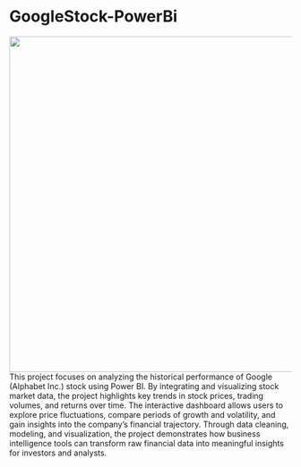 # GoogleStock-PowerBi
<img src="https://i.postimg.cc/kXkxcv4n/Chat-GPT-Image-Sep-6-2025-03-17-14-PM.png" width="1000" height="600"><br>
This project focuses on analyzing the historical performance of Google (Alphabet Inc.) stock using Power BI. By integrating and visualizing stock market data, the project highlights key trends in stock prices, trading volumes, and returns over time. The interactive dashboard allows users to explore price fluctuations, compare periods of growth and volatility, and gain insights into the company’s financial trajectory. Through data cleaning, modeling, and visualization, the project demonstrates how business intelligence tools can transform raw financial data into meaningful insights for investors and analysts.
